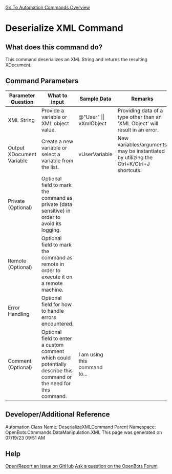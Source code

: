 <!--TITLE: Deserialize XML Command -->
<!-- SUBTITLE: a command in the Data Manipulation Commands\XML group. -->
[Go To Automation Commands Overview](/automation-commands)


# Deserialize XML Command


## What does this command do?
This command deserializes an XML String and returns the resulting XDocument.


## Command Parameters
| Parameter Question   	| What to input  	|  Sample Data 	| Remarks  	|
| ---                    | ---               | ---           | ---       |
|XML String|Provide a variable or XML object value.|@"<note><to>User</to></note>" \|\| vXmlObject|Providing data of a type other than an 'XML Object' will result in an error.|
|Output XDocument Variable|Create a new variable or select a variable from the list.|vUserVariable|New variables/arguments may be instantiated by utilizing the Ctrl+K/Ctrl+J shortcuts.|
|Private (Optional)|Optional field to mark the command as private (data sensitive) in order to avoid its logging.|||
|Remote (Optional)|Optional field to mark the command as remote in order to execute it on a remote machine.|||
|Error Handling|Optional field for how to handle errors encountered.|||
|Comment (Optional)|Optional field to enter a custom comment which could potentially describe this command or the need for this command.|I am using this command to...||


## Developer/Additional Reference
Automation Class Name: DeserializeXMLCommand
Parent Namespace: OpenBots.Commands.DataManipulation.XML
This page was generated on 07/19/23 09:51 AM


## Help
[Open/Report an issue on GitHub](https://github.com/OpenBotsAI/OpenBots.Studio/issues/new)
[Ask a question on the OpenBots Forum](https://openbots.ai/forums/)
